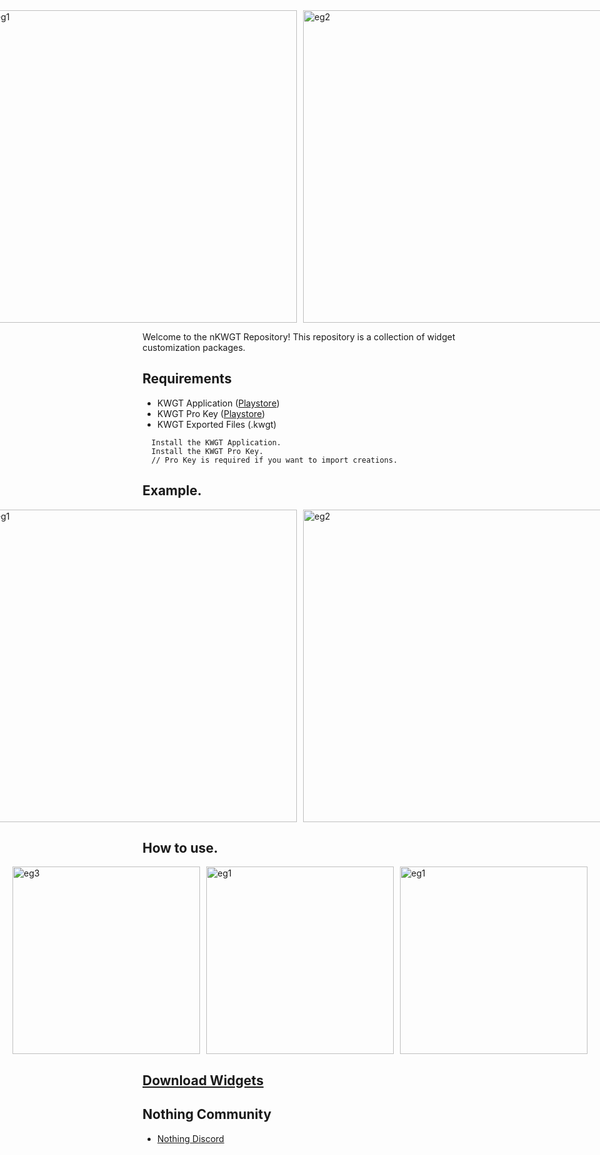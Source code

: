 <div style="display: flex; justify-content: center; gap: 10px;">
  <img src="https://github.com/avnishkt2783/nKWGT/blob/main/files/logo.jpg?raw=true" alt="eg1" height="500">
  <img src="https://github.com/avnishkt2783/nKWGT/blob/main/files/logoland.jpg?raw=true" alt="eg2" height="500">
</div>

Welcome to the nKWGT Repository! This repository is a collection of widget customization packages.

## Requirements

- KWGT Application ([Playstore](https://play.google.com/store/apps/details?id=org.kustom.widget&hl=en_IN))
- KWGT Pro Key ([Playstore](https://play.google.com/store/apps/details?id=org.kustom.widget.pro&hl=en_IN))
- KWGT Exported Files (.kwgt)

```
  Install the KWGT Application.
  Install the KWGT Pro Key.
  // Pro Key is required if you want to import creations.
```
## Example.
<div style="display: flex; justify-content: center; gap: 10px;">
  <img src="https://github.com/avnishkt2783/nKWGT/blob/main/files/eg1.jpg?raw=true" alt="eg1" height="500">
  <img src="https://github.com/avnishkt2783/nKWGT/blob/main/files/eg2.jpg?raw=true" alt="eg2" height="500">
</div>

## How to use.
<div style="display: flex; justify-content: center; gap: 10px;">
  <img src="https://github.com/avnishkt2783/nKWGT/blob/main/files/eg3.jpg?raw=true" alt="eg3" height="300">
  <img src="https://github.com/avnishkt2783/nKWGT/blob/main/files/eg4.jpg?raw=true" alt="eg1" height="300">
  <img src="https://github.com/avnishkt2783/nKWGT/blob/main/files/eg5.jpg?raw=true" alt="eg1" height="300">
</div>

## [Download Widgets](https://github.com/avnishkt2783/nKWGT/tree/main/widgets)

## Nothing Community
- [Nothing Discord](https://discord.gg/nothingtech)
